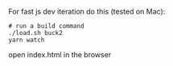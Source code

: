 For fast js dev iteration do this (tested on Mac):

```
# run a build command
./load.sh buck2
yarn watch
```

open index.html in the browser
